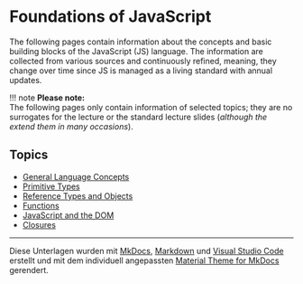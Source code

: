 #  Foundations of JavaScript

<!-- Stand: 2019-03-18 -->

The following pages contain information about the concepts and basic building blocks of the JavaScript (JS) language.
The information are collected from various sources and continuously refined, meaning, they change over time since JS is managed as a living standard with annual updates.

!!! note
    __Please note:__  
    The following pages only contain information of selected topics; they are no surrogates for the lecture or the standard lecture slides (_although the extend them in many occasions_).


<!-- ## Allgemeine Informationen

* [Vorbereitung](vorbereitung.md)
* [Anforderungen an die zu entwickelnde Webanwendung](anforderungen.md) -->

## Topics

* [General Language Concepts](index.md) 
* [Primitive Types](index.md) 
* [Reference Types and Objects](objects.md) 
* [Functions](functions.md) 
* [JavaScript and the DOM](index.md) 
* [Closures](closures.md) 



----
Diese Unterlagen wurden mit [MkDocs](http://mkdocs.org), [Markdown](https://en.wikipedia.org/wiki/Markdown) und [Visual Studio Code](https://code.visualstudio.com/) erstellt und mit dem individuell angepassten [Material Theme for MkDocs](https://squidfunk.github.io/mkdocs-material/) gerendert.
